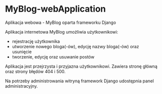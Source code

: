 # MyBlog-webApplication
Aplikacja webowa - MyBlog oparta frameworku Django

Aplikacja internetowa MyBlog umożliwia użytkownikowi:
- rejestrację użytkownika
- utworzenie nowego bloga(-ów), edycję nazwy bloga(-ów)
  oraz usunięcie
- tworzenie, edycję oraz usuwanie postów

Aplikacja jest przejrzysta i przyjazna użytkownikowi.
Zawiera stronę główną oraz strony błędów 404 i 500.

Na potrzeby administrowania witryną framework Django 
udostępnia panel administracyjny.
